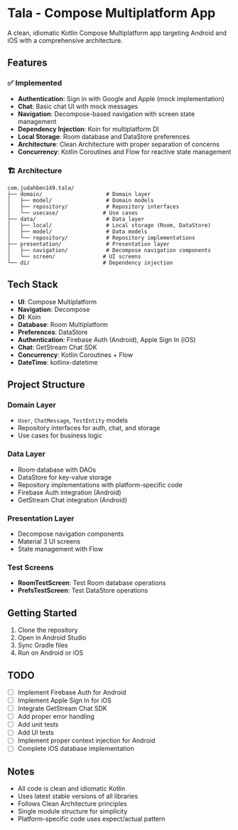 # Tala - Compose Multiplatform App

A clean, idiomatic Kotlin Compose Multiplatform app targeting Android and iOS with a comprehensive architecture.

## Features

### ✅ Implemented
- **Authentication**: Sign in with Google and Apple (mock implementation)
- **Chat**: Basic chat UI with mock messages
- **Navigation**: Decompose-based navigation with screen state management
- **Dependency Injection**: Koin for multiplatform DI
- **Local Storage**: Room database and DataStore preferences
- **Architecture**: Clean Architecture with proper separation of concerns
- **Concurrency**: Kotlin Coroutines and Flow for reactive state management

### 🏗️ Architecture

```
com.judahben149.tala/
├── domain/                    # Domain layer
│   ├── model/                 # Domain models
│   ├── repository/            # Repository interfaces
│   └── usecase/              # Use cases
├── data/                      # Data layer
│   ├── local/                 # Local storage (Room, DataStore)
│   ├── model/                 # Data models
│   └── repository/            # Repository implementations
├── presentation/              # Presentation layer
│   ├── navigation/            # Decompose navigation components
│   └── screen/               # UI screens
└── di/                       # Dependency injection
```

## Tech Stack

- **UI**: Compose Multiplatform
- **Navigation**: Decompose
- **DI**: Koin
- **Database**: Room Multiplatform
- **Preferences**: DataStore
- **Authentication**: Firebase Auth (Android), Apple Sign In (iOS)
- **Chat**: GetStream Chat SDK
- **Concurrency**: Kotlin Coroutines + Flow
- **DateTime**: kotlinx-datetime

## Project Structure

### Domain Layer
- `User`, `ChatMessage`, `TestEntity` models
- Repository interfaces for auth, chat, and storage
- Use cases for business logic

### Data Layer
- Room database with DAOs
- DataStore for key-value storage
- Repository implementations with platform-specific code
- Firebase Auth integration (Android)
- GetStream Chat integration (Android)

### Presentation Layer
- Decompose navigation components
- Material 3 UI screens
- State management with Flow

### Test Screens
- **RoomTestScreen**: Test Room database operations
- **PrefsTestScreen**: Test DataStore operations

## Getting Started

1. Clone the repository
2. Open in Android Studio
3. Sync Gradle files
4. Run on Android or iOS

## TODO

- [ ] Implement Firebase Auth for Android
- [ ] Implement Apple Sign In for iOS
- [ ] Integrate GetStream Chat SDK
- [ ] Add proper error handling
- [ ] Add unit tests
- [ ] Add UI tests
- [ ] Implement proper context injection for Android
- [ ] Complete iOS database implementation

## Notes

- All code is clean and idiomatic Kotlin
- Uses latest stable versions of all libraries
- Follows Clean Architecture principles
- Single module structure for simplicity
- Platform-specific code uses expect/actual pattern